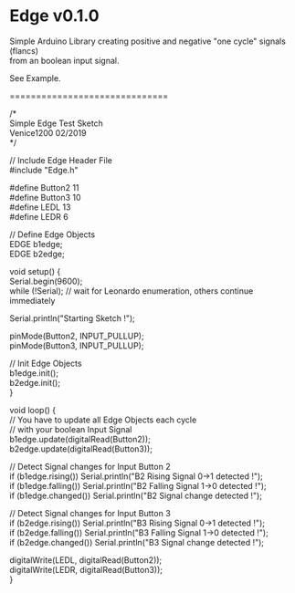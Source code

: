 # Edge v0.1.0
  
Simple Arduino Library creating positive and negative "one cycle" signals (flancs)  
from an boolean input signal. 
  
See Example.  
  
==============================
  
/*  
  Simple Edge Test Sketch  
  Venice1200 02/2019  
*/  
  
// Include Edge Header File  
#include "Edge.h"  
  
#define Button2 11  
#define Button3 10  
#define LEDL 13  
#define LEDR 6  
  
// Define Edge Objects  
EDGE b1edge;  
EDGE b2edge;  
  
void setup() {  
  Serial.begin(9600);  
  while (!Serial); // wait for Leonardo enumeration, others continue immediately  
  
  Serial.println("Starting Sketch !");  
  
  pinMode(Button2, INPUT_PULLUP);  
  pinMode(Button3, INPUT_PULLUP);  
  
  // Init Edge Objects  
  b1edge.init();  
  b2edge.init();  
}  
  
void loop() {  
  // You have to update all Edge Objects each cycle  
  // with your boolean Input Signal  
  b1edge.update(digitalRead(Button2));  
  b2edge.update(digitalRead(Button3));  

  // Detect Signal changes for Input Button 2  
  if (b1edge.rising())  Serial.println("B2 Rising Signal 0->1 detected !");  
  if (b1edge.falling()) Serial.println("B2 Falling Signal 1->0 detected !");  
  if (b1edge.changed()) Serial.println("B2 Signal change detected !");  
    
  // Detect Signal changes for Input Button 3  
  if (b2edge.rising())  Serial.println("B3 Rising Signal 0->1 detected !");  
  if (b2edge.falling()) Serial.println("B3 Falling Signal 1->0 detected !");  
  if (b2edge.changed()) Serial.println("B3 Signal change detected !");  
  
  digitalWrite(LEDL, digitalRead(Button2));   
  digitalWrite(LEDR, digitalRead(Button3));   
}  
 
  
